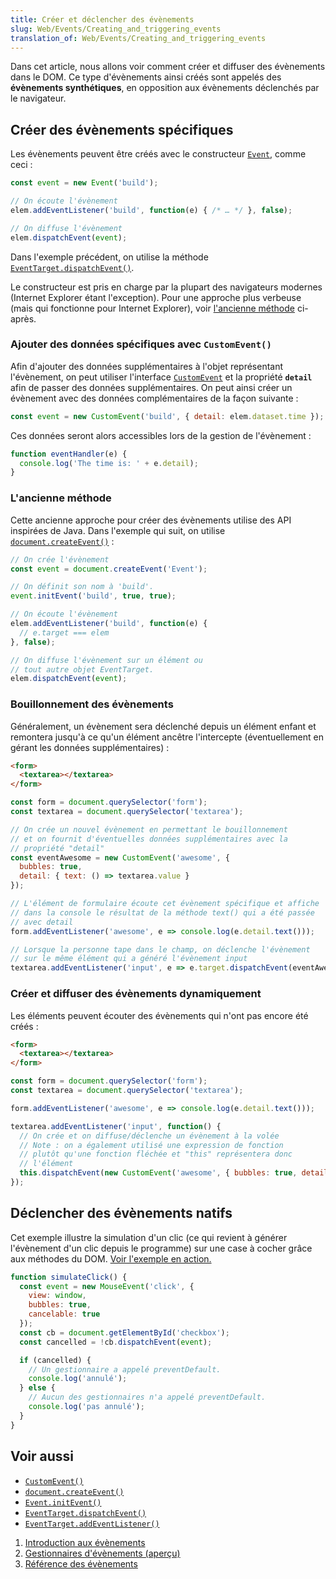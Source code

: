 ```yaml
---
title: Créer et déclencher des évènements
slug: Web/Events/Creating_and_triggering_events
translation_of: Web/Events/Creating_and_triggering_events
---
```

Dans cet article, nous allons voir comment créer et diffuser des évènements dans le DOM. Ce type d'évènements ainsi créés sont appelés des **évènements synthétiques**, en opposition aux évènements déclenchés par le navigateur.

## Créer des évènements spécifiques

Les évènements peuvent être créés avec le constructeur [`Event`](/fr/docs/Web/API/Event), comme ceci&nbsp;:

```js
const event = new Event('build');

// On écoute l'évènement
elem.addEventListener('build', function(e) { /* … */ }, false);

// On diffuse l'évènement
elem.dispatchEvent(event);
```

Dans l'exemple précédent, on utilise la méthode [`EventTarget.dispatchEvent()`](/fr/docs/Web/API/EventTarget/dispatchEvent).

Le constructeur est pris en charge par la plupart des navigateurs modernes (Internet Explorer étant l'exception). Pour une approche plus verbeuse (mais qui fonctionne pour Internet Explorer), voir [l'ancienne méthode](#lancienne_méthode) ci-après.

### Ajouter des données spécifiques avec `CustomEvent()`

Afin d'ajouter des données supplémentaires à l'objet représentant l'évènement, on peut utiliser l'interface [`CustomEvent`](/fr/docs/Web/API/CustomEvent) et la propriété **`detail`** afin de passer des données supplémentaires. On peut ainsi créer un évènement avec des données complémentaires de la façon suivante&nbsp;:

```js
const event = new CustomEvent('build', { detail: elem.dataset.time });
```

Ces données seront alors accessibles lors de la gestion de l'évènement&nbsp;:

```js
function eventHandler(e) {
  console.log('The time is: ' + e.detail);
}
```

### L'ancienne méthode

Cette ancienne approche pour créer des évènements utilise des API inspirées de Java. Dans l'exemple qui suit, on utilise [`document.createEvent()`](/fr/docs/Web/API/Document/createEvent)&nbsp;:

```js
// On crée l'évènement
const event = document.createEvent('Event');

// On définit son nom à 'build'.
event.initEvent('build', true, true);

// On écoute l'évènement
elem.addEventListener('build', function(e) {
  // e.target === elem
}, false);

// On diffuse l'évènement sur un élément ou 
// tout autre objet EventTarget.
elem.dispatchEvent(event);
```

### Bouillonnement des évènements

Généralement, un évènement sera déclenché depuis un élément enfant et remontera jusqu'à ce qu'un élément ancêtre l'intercepte (éventuellement en gérant les données supplémentaires)&nbsp;:

```html
<form>
  <textarea></textarea>
</form>
```

```js
const form = document.querySelector('form');
const textarea = document.querySelector('textarea');

// On crée un nouvel évènement en permettant le bouillonnement
// et on fournit d'éventuelles données supplémentaires avec la
// propriété "detail"
const eventAwesome = new CustomEvent('awesome', {
  bubbles: true,
  detail: { text: () => textarea.value }
});

// L'élément de formulaire écoute cet évènement spécifique et affiche
// dans la console le résultat de la méthode text() qui a été passée
// avec detail
form.addEventListener('awesome', e => console.log(e.detail.text()));

// Lorsque la personne tape dans le champ, on déclenche l'évènement
// sur le même élément qui a généré l'évènement input
textarea.addEventListener('input', e => e.target.dispatchEvent(eventAwesome));
```

### Créer et diffuser des évènements dynamiquement

Les éléments peuvent écouter des évènements qui n'ont pas encore été créés&nbsp;:

```html
<form>
  <textarea></textarea>
</form>
```

```js
const form = document.querySelector('form');
const textarea = document.querySelector('textarea');

form.addEventListener('awesome', e => console.log(e.detail.text()));

textarea.addEventListener('input', function() {
  // On crée et on diffuse/déclenche un évènement à la volée
  // Note : on a également utilisé une expression de fonction
  // plutôt qu'une fonction fléchée et "this" représentera donc
  // l'élément
  this.dispatchEvent(new CustomEvent('awesome', { bubbles: true, detail: { text: () => textarea.value } }))
});
```

## Déclencher des évènements natifs

Cet exemple illustre la simulation d'un clic (ce qui revient à générer l'évènement d'un clic depuis le programme) sur une case à cocher grâce aux méthodes du DOM. [Voir l'exemple en action.](https://media.prod.mdn.mozit.cloud/samples/domref/dispatchEvent.html)

```js
function simulateClick() {
  const event = new MouseEvent('click', {
    view: window,
    bubbles: true,
    cancelable: true
  });
  const cb = document.getElementById('checkbox');
  const cancelled = !cb.dispatchEvent(event);

  if (cancelled) {
    // Un gestionnaire a appelé preventDefault.
    console.log('annulé');
  } else {
    // Aucun des gestionnaires n'a appelé preventDefault.
    console.log('pas annulé');
  }
}
```

## Voir aussi

- [`CustomEvent()`](/fr/docs/Web/API/CustomEvent/CustomEvent)
- [`document.createEvent()`](/fr/docs/Web/API/Document/createEvent)
- [`Event.initEvent()`](/fr/docs/Web/API/Event/initEvent)
- [`EventTarget.dispatchEvent()`](/fr/docs/Web/API/EventTarget/dispatchEvent)
- [`EventTarget.addEventListener()`](/fr/docs/Web/API/EventTarget/addEventListener)

<section id="Quick_links">
  <ol>
    <li><a href="/fr/docs/Learn/JavaScript/Building_blocks/Events">Introduction aux évènements</a></li>
    <li><a href="/fr/docs/Web/Events/Event_handlers">Gestionnaires d'évènements (aperçu)</a></li>
    <li><a href="/fr/docs/Web/Events">Référence des évènements</a></li>
  </ol>
</section>
